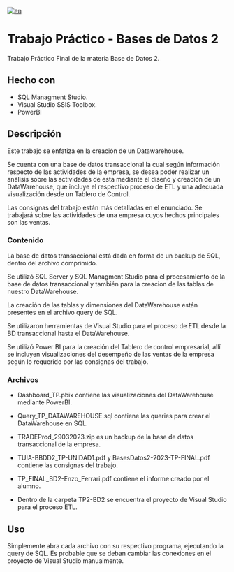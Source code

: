 [![en](https://img.shields.io/badge/lang-en-blue.svg)](https://github.com/enzoferrari1/TP2-BD2/blob/master/README.md)

# Trabajo Práctico - Bases de Datos 2
Trabajo Práctico Final de la materia Base de Datos 2.

## Hecho con
- SQL Managment Studio.
- Visual Studio SSIS Toolbox.
- PowerBI

## Descripción
Este trabajo se enfatiza en la creación de un Datawarehouse.

Se cuenta con una base de datos transaccional la cual según información respecto de las actividades de la empresa, se desea poder realizar un análisis sobre las actividades de esta mediante el diseño y creación de un DataWarehouse, que incluye el respectivo proceso de ETL y una adecuada visualización desde un Tablero de Control.

Las consignas del trabajo están más detalladas en el enunciado. Se trabajará sobre las actividades de una empresa cuyos hechos principales son las ventas.

### Contenido

La base de datos transaccional está dada en forma de un backup de SQL, dentro del archivo comprimido.

Se utilizó SQL Server y SQL Managment Studio para el procesamiento de la base de datos transaccional y también para la creacion de las tablas de nuestro DataWarehouse.

La creación de las tablas y dimensiones del DataWarehouse están presentes en el archivo query de SQL.

Se utilizaron herramientas de Visual Studio para el proceso de ETL desde la BD transaccional hasta el DataWarehouse.

Se utilizó Power BI para la creación del Tablero de control empresarial, allí se incluyen visualizaciones del desempeño de las ventas de la empresa según lo requerido por las consignas del trabajo.

### Archivos

- Dashboard_TP.pbix contiene las visualizaciones del DataWarehouse mediante PowerBI.

- Query_TP_DATAWAREHOUSE.sql contiene las queries para crear el DataWarehouse en SQL.

- TRADEProd_29032023.zip es un backup de la base de datos transaccional de la empresa.

- TUIA-BBDD2_TP-UNIDAD1.pdf y BasesDatos2-2023-TP-FINAL.pdf contiene las consignas del trabajo.

- TP_FINAL_BD2-Enzo_Ferrari.pdf contiene el informe creado por el alumno.

- Dentro de la carpeta TP2-BD2 se encuentra el proyecto de Visual Studio para el proceso ETL.

## Uso
Simplemente abra cada archivo con su respectivo programa, ejecutando la query de SQL. Es probable que se deban cambiar las conexiones en el proyecto de Visual Studio manualmente.

